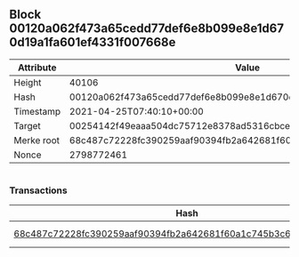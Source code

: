 ## Block 00120a062f473a65cedd77def6e8b099e8e1d670d19a1fa601ef4331f007668e

Attribute | Value
--- | ---
Height | 40106
Hash | 00120a062f473a65cedd77def6e8b099e8e1d670d19a1fa601ef4331f007668e
Timestamp | 2021-04-25T07:40:10+00:00
Target | 00254142f49eaaa504dc75712e8378ad5316cbcead634704b3734b6271167cc4
Merke root | 68c487c72228fc390259aaf90394fb2a642681f60a1c745b3c620feaa0a52617
Nonce | 2798772461

```

```

### Transactions

Hash | Amount
--- | ---
[68c487c72228fc390259aaf90394fb2a642681f60a1c745b3c620feaa0a52617](68c487c72228fc390259aaf90394fb2a642681f60a1c745b3c620feaa0a52617.md) | 10.00000000 SKEPTI 
